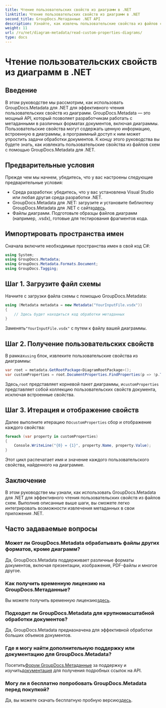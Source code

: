 ```yaml
---
title: Чтение пользовательских свойств из диаграмм в .NET
linktitle: Чтение пользовательских свойств из диаграмм в .NET
second_title: GroupDocs.Метаданные .NET API
description: Узнайте, как извлечь пользовательские свойства из файлов схем в .NET с помощью GroupDocs.Metadata. Простое пошаговое руководство для разработчиков.
weight: 11
url: /ru/net/diagram-metadata/read-custom-properties-diagrams/
type: docs
---
```

# Чтение пользовательских свойств из диаграмм в .NET

## Введение
В этом руководстве мы рассмотрим, как использовать GroupDocs.Metadata для .NET для эффективного чтения пользовательских свойств из диаграмм. GroupDocs.Metadata — это мощный API, который позволяет разработчикам работать с метаданными в различных форматах документов, включая диаграммы. Пользовательские свойства могут содержать ценную информацию, встроенную в диаграммы, а программный доступ к ним может упростить задачи обработки документов. К концу этого руководства вы будете знать, как извлекать пользовательские свойства из файлов схем с помощью GroupDocs.Metadata для .NET.
## Предварительные условия
Прежде чем мы начнем, убедитесь, что у вас настроены следующие предварительные условия:
- Среда разработки: убедитесь, что у вас установлена Visual Studio или любая другая среда разработки .NET.
-  GroupDocs.Metadata для .NET: загрузите и установите библиотеку GroupDocs.Metadata для .NET с сайта[здесь](https://releases.groupdocs.com/metadata/net/).
- Файлы диаграмм. Подготовьте образцы файлов диаграмм (например, .vsdx), готовые для тестирования фрагментов кода.

## Импортировать пространства имен
Сначала включите необходимые пространства имен в свой код C#:
```csharp
using System;
using GroupDocs.Metadata;
using GroupDocs.Metadata.Formats.Document;
using GroupDocs.Tagging;
```
## Шаг 1. Загрузите файл схемы
Начните с загрузки файла схемы с помощью GroupDocs.Metadata:
```csharp
using (Metadata metadata = new Metadata("YourInputFile.vsdx"))
{
    // Здесь будет находиться код обработки метаданных
}
```
 Заменять`"YourInputFile.vsdx"` с путем к файлу вашей диаграммы.
## Шаг 2. Получение пользовательских свойств
 В рамках`using` блок, извлеките пользовательские свойства из диаграммы:
```csharp
var root = metadata.GetRootPackage<DiagramRootPackage>();
var customProperties = root.DocumentProperties.FindProperties(p => !p.Tags.Contains(Tags.Document.BuiltIn));
```
 Здесь,`root` представляет корневой пакет диаграммы, и`customProperties` представляет собой коллекцию пользовательских свойств документа, исключая встроенные свойства.
## Шаг 3. Итерация и отображение свойств
 Далее выполните итерацию по`customProperties` сбор и отображение каждого свойства:
```csharp
foreach (var property in customProperties)
{
    Console.WriteLine("{0} = {1}", property.Name, property.Value);
}
```
Этот цикл распечатает имя и значение каждого пользовательского свойства, найденного на диаграмме.

## Заключение
В этом руководстве мы узнали, как использовать GroupDocs.Metadata для .NET для эффективного чтения пользовательских свойств из файлов схем. Выполнив описанные выше шаги, вы сможете легко интегрировать возможности извлечения метаданных в свои приложения .NET.

## Часто задаваемые вопросы
### Может ли GroupDocs.Metadata обрабатывать файлы других форматов, кроме диаграмм?
Да, GroupDocs.Metadata поддерживает различные форматы документов, включая презентации, изображения, PDF-файлы и многое другое.
### Как получить временную лицензию на GroupDocs.Метаданные?
 Вы можете получить временную лицензию[здесь](https://purchase.groupdocs.com/temporary-license/).
### Подходит ли GroupDocs.Metadata для крупномасштабной обработки документов?
Да, GroupDocs.Metadata предназначена для эффективной обработки больших объемов документов.
### Где я могу найти дополнительную поддержку или документацию для GroupDocs.Metadata?
 Посетить[Форум GroupDocs.Метаданные](https://forum.groupdocs.com/c/metadata/14) за поддержку и изучить[документация](https://tutorials.groupdocs.com/metadata/net/) для получения подробных ссылок на API.
### Могу ли я бесплатно попробовать GroupDocs.Metadata перед покупкой?
 Да, вы можете скачать бесплатную пробную версию[здесь](https://releases.groupdocs.com/).